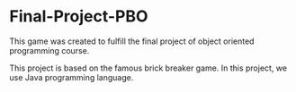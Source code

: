 # Final-Project-PBO
This game was created to fulfill the final project of object oriented programming course.

This project is based on the famous brick breaker game. In this project, we use Java programming language.
